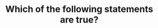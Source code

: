 ---
layout: answer
title: "Which of the following statements are true?"
blurb: "To make contents in an S3 bucket publicly available on the Internet, you need to turn off 'Block all public access' and add a permissive policy that allow"
quid: 275
---